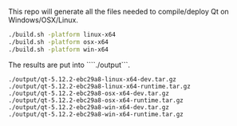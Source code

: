 This repo will generate all the files needed to compile/deploy Qt on Windows/OSX/Linux.

```bash
./build.sh -platform linux-x64
./build.sh -platform osx-x64
./build.sh -platform win-x64
```

The results are put into ````./output```.

```
./output/qt-5.12.2-ebc29a8-linux-x64-dev.tar.gz
./output/qt-5.12.2-ebc29a8-linux-x64-runtime.tar.gz
./output/qt-5.12.2-ebc29a8-osx-x64-dev.tar.gz
./output/qt-5.12.2-ebc29a8-osx-x64-runtime.tar.gz
./output/qt-5.12.2-ebc29a8-win-x64-dev.tar.gz
./output/qt-5.12.2-ebc29a8-win-x64-runtime.tar.gz
```